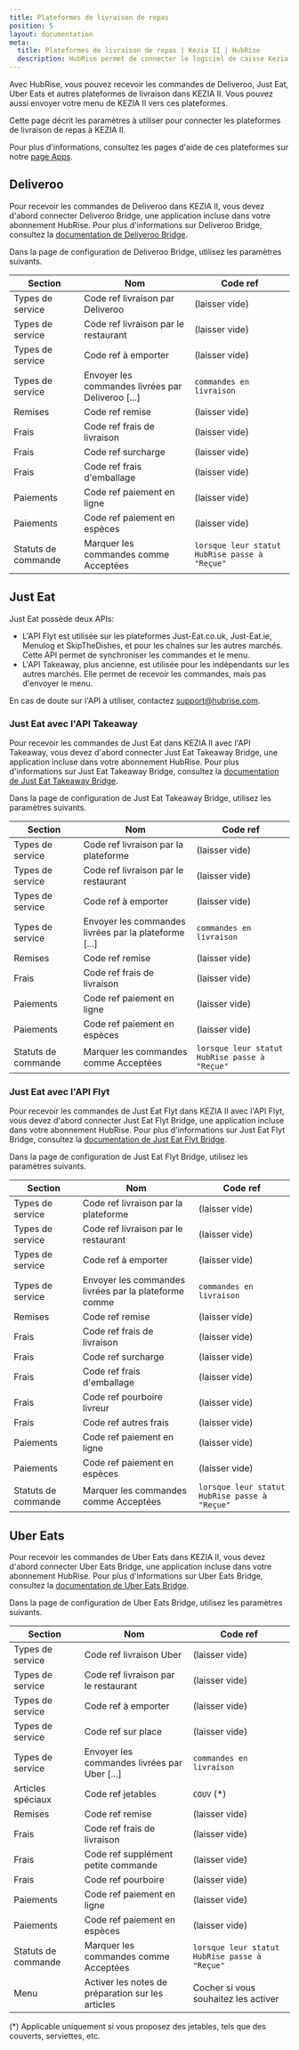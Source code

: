 ```yaml
---
title: Plateformes de livraison de repas
position: 5
layout: documentation
meta:
  title: Plateformes de livraison de repas | Kezia II | HubRise
  description: HubRise permet de connecter le logiciel de caisse Kezia II à Deliveroo, Uber Eats, ou Just Eat. Paramètres à utiliser pour configurer la connexion de ces plateformes.
---
```


Avec HubRise, vous pouvez recevoir les commandes de Deliveroo, Just Eat, Uber Eats et autres plateformes de livraison dans KEZIA II. Vous pouvez aussi envoyer votre menu de KEZIA II vers ces plateformes.

Cette page décrit les paramètres à utiliser pour connecter les plateformes de livraison de repas à KEZIA II.

Pour plus d'informations, consultez les pages d'aide de ces plateformes sur notre [page Apps](/apps/plateformes-de-livraison-de-repas).

## Deliveroo

Pour recevoir les commandes de Deliveroo dans KEZIA II, vous devez d'abord connecter Deliveroo Bridge, une application incluse dans votre abonnement HubRise. Pour plus d'informations sur Deliveroo Bridge, consultez la [documentation de Deliveroo Bridge](/apps/deliveroo).

Dans la page de configuration de Deliveroo Bridge, utilisez les paramètres suivants.

| Section             | Nom                                               | Code ref                                      |
| ------------------- | ------------------------------------------------- | --------------------------------------------- |
| Types de service    | Code ref livraison par Deliveroo                  | (laisser vide)                                |
| Types de service    | Code ref livraison par le restaurant              | (laisser vide)                                |
| Types de service    | Code ref à emporter                               | (laisser vide)                                |
| Types de service    | Envoyer les commandes livrées par Deliveroo [...] | `commandes en livraison`                      |
| Remises             | Code ref remise                                   | (laisser vide)                                |
| Frais               | Code ref frais de livraison                       | (laisser vide)                                |
| Frais               | Code ref surcharge                                | (laisser vide)                                |
| Frais               | Code ref frais d'emballage                        | (laisser vide)                                |
| Paiements           | Code ref paiement en ligne                        | (laisser vide)                                |
| Paiements           | Code ref paiement en espèces                      | (laisser vide)                                |
| Statuts de commande | Marquer les commandes comme Acceptées             | `lorsque leur statut HubRise passe à "Reçue"` |

## Just Eat

Just Eat possède deux APIs:

- L'API Flyt est utilisée sur les plateformes Just-Eat.co.uk, Just-Eat.ie, Menulog et SkipTheDishes, et pour les chaînes sur les autres marchés. Cette API permet de synchroniser les commandes et le menu.
- L'API Takeaway, plus ancienne, est utilisée pour les indépendants sur les autres marchés. Elle permet de recevoir les commandes, mais pas d'envoyer le menu.

En cas de doute sur l'API à utiliser, contactez [support@hubrise.com](mailto:support@hubrise.com).

### Just Eat avec l'API Takeaway

Pour recevoir les commandes de Just Eat dans KEZIA II avec l'API Takeaway, vous devez d'abord connecter Just Eat Takeaway Bridge, une application incluse dans votre abonnement HubRise. Pour plus d'informations sur Just Eat Takeaway Bridge, consultez la [documentation de Just Eat Takeaway Bridge](/apps/just-eat-takeaway).

Dans la page de configuration de Just Eat Takeaway Bridge, utilisez les paramètres suivants.

| Section             | Nom                                                   | Code ref                                      |
| ------------------- | ----------------------------------------------------- | --------------------------------------------- |
| Types de service    | Code ref livraison par la plateforme                  | (laisser vide)                                |
| Types de service    | Code ref livraison par le restaurant                  | (laisser vide)                                |
| Types de service    | Code ref à emporter                                   | (laisser vide)                                |
| Types de service    | Envoyer les commandes livrées par la plateforme [...] | `commandes en livraison`                      |
| Remises             | Code ref remise                                       | (laisser vide)                                |
| Frais               | Code ref frais de livraison                           | (laisser vide)                                |
| Paiements           | Code ref paiement en ligne                            | (laisser vide)                                |
| Paiements           | Code ref paiement en espèces                          | (laisser vide)                                |
| Statuts de commande | Marquer les commandes comme Acceptées                 | `lorsque leur statut HubRise passe à "Reçue"` |

### Just Eat avec l'API Flyt

Pour recevoir les commandes de Just Eat Flyt dans KEZIA II avec l'API Flyt, vous devez d'abord connecter Just Eat Flyt Bridge, une application incluse dans votre abonnement HubRise. Pour plus d'informations sur Just Eat Flyt Bridge, consultez la [documentation de Just Eat Flyt Bridge](/apps/just-eat-flyt).

Dans la page de configuration de Just Eat Flyt Bridge, utilisez les paramètres suivants.

| Section             | Nom                                                   | Code ref                                      |
| ------------------- | ----------------------------------------------------- | --------------------------------------------- |
| Types de service    | Code ref livraison par la plateforme                  | (laisser vide)                                |
| Types de service    | Code ref livraison par le restaurant                  | (laisser vide)                                |
| Types de service    | Code ref à emporter                                   | (laisser vide)                                |
| Types de service    | Envoyer les commandes livrées par la plateforme comme | `commandes en livraison`                      |
| Remises             | Code ref remise                                       | (laisser vide)                                |
| Frais               | Code ref frais de livraison                           | (laisser vide)                                |
| Frais               | Code ref surcharge                                    | (laisser vide)                                |
| Frais               | Code ref frais d'emballage                            | (laisser vide)                                |
| Frais               | Code ref pourboire livreur                            | (laisser vide)                                |
| Frais               | Code ref autres frais                                 | (laisser vide)                                |
| Paiements           | Code ref paiement en ligne                            | (laisser vide)                                |
| Paiements           | Code ref paiement en espèces                          | (laisser vide)                                |
| Statuts de commande | Marquer les commandes comme Acceptées                 | `lorsque leur statut HubRise passe à "Reçue"` |

## Uber Eats

Pour recevoir les commandes de Uber Eats dans KEZIA II, vous devez d'abord connecter Uber Eats Bridge, une application incluse dans votre abonnement HubRise. Pour plus d'informations sur Uber Eats Bridge, consultez la [documentation de Uber Eats Bridge](/apps/uber-eats).

Dans la page de configuration de Uber Eats Bridge, utilisez les paramètres suivants.

| Section             | Nom                                               | Code ref                                      |
| ------------------- | ------------------------------------------------- | --------------------------------------------- |
| Types de service    | Code ref livraison Uber                           | (laisser vide)                                |
| Types de service    | Code ref livraison par le restaurant              | (laisser vide)                                |
| Types de service    | Code ref à emporter                               | (laisser vide)                                |
| Types de service    | Code ref sur place                                | (laisser vide)                                |
| Types de service    | Envoyer les commandes livrées par Uber [...]      | `commandes en livraison`                      |
| Articles spéciaux   | Code ref jetables                                 | `COUV` (\*)                                   |
| Remises             | Code ref remise                                   | (laisser vide)                                |
| Frais               | Code ref frais de livraison                       | (laisser vide)                                |
| Frais               | Code ref supplément petite commande               | (laisser vide)                                |
| Frais               | Code ref pourboire                                | (laisser vide)                                |
| Paiements           | Code ref paiement en ligne                        | (laisser vide)                                |
| Paiements           | Code ref paiement en espèces                      | (laisser vide)                                |
| Statuts de commande | Marquer les commandes comme Acceptées             | `lorsque leur statut HubRise passe à "Reçue"` |
| Menu                | Activer les notes de préparation sur les articles | Cocher si vous souhaitez les activer          |

(\*) Applicable uniquement si vous proposez des jetables, tels que des couverts, serviettes, etc.
